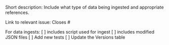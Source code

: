 Short description: Include what type of data being ingested and appropriate references.

Link to relevant issue: Closes #

For data ingests:
[ ] includes script used for ingest
[ ] includes modified JSON files
[ ] Add new tests
[ ] Update the Versions table
